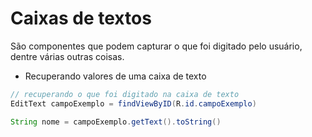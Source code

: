 # Caixas de textos

São componentes que podem capturar o que foi digitado pelo usuário, dentre várias outras coisas.

- Recuperando valores de uma caixa de texto
~~~ java
// recuperando o que foi digitado na caixa de texto 
EditText campoExemplo = findViewByID(R.id.campoExemplo)

String nome = campoExemplo.getText().toString()